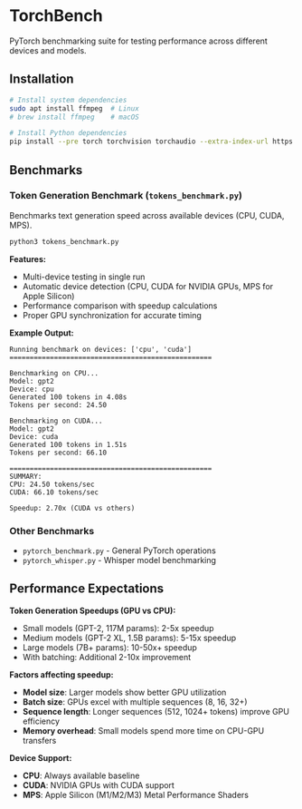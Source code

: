 # TorchBench

PyTorch benchmarking suite for testing performance across different devices and models.

## Installation

```bash
# Install system dependencies
sudo apt install ffmpeg  # Linux
# brew install ffmpeg    # macOS

# Install Python dependencies
pip install --pre torch torchvision torchaudio --extra-index-url https://download.pytorch.org/whl/nightly/cpu transformers accelerate safetensors ffmpeg-python 'urllib3<2.0'
```

## Benchmarks

### Token Generation Benchmark (`tokens_benchmark.py`)

Benchmarks text generation speed across available devices (CPU, CUDA, MPS).

```bash
python3 tokens_benchmark.py
```

**Features:**
- Multi-device testing in single run
- Automatic device detection (CPU, CUDA for NVIDIA GPUs, MPS for Apple Silicon)
- Performance comparison with speedup calculations
- Proper GPU synchronization for accurate timing

**Example Output:**
```
Running benchmark on devices: ['cpu', 'cuda']
==================================================

Benchmarking on CPU...
Model: gpt2
Device: cpu
Generated 100 tokens in 4.08s
Tokens per second: 24.50

Benchmarking on CUDA...
Model: gpt2
Device: cuda  
Generated 100 tokens in 1.51s
Tokens per second: 66.10

==================================================
SUMMARY:
CPU: 24.50 tokens/sec
CUDA: 66.10 tokens/sec

Speedup: 2.70x (CUDA vs others)
```

### Other Benchmarks

- `pytorch_benchmark.py` - General PyTorch operations
- `pytorch_whisper.py` - Whisper model benchmarking

## Performance Expectations

**Token Generation Speedups (GPU vs CPU):**
- Small models (GPT-2, 117M params): 2-5x speedup
- Medium models (GPT-2 XL, 1.5B params): 5-15x speedup  
- Large models (7B+ params): 10-50x+ speedup
- With batching: Additional 2-10x improvement

**Factors affecting speedup:**
- **Model size**: Larger models show better GPU utilization
- **Batch size**: GPUs excel with multiple sequences (8, 16, 32+)
- **Sequence length**: Longer sequences (512, 1024+ tokens) improve GPU efficiency
- **Memory overhead**: Small models spend more time on CPU-GPU transfers

**Device Support:**
- **CPU**: Always available baseline
- **CUDA**: NVIDIA GPUs with CUDA support
- **MPS**: Apple Silicon (M1/M2/M3) Metal Performance Shaders

